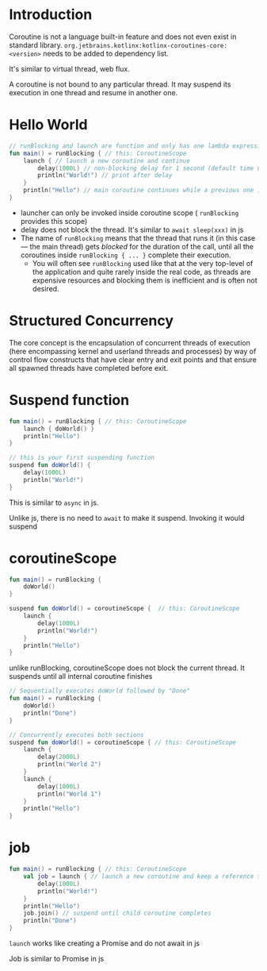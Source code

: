 # Introduction

Coroutine is not a language built-in feature and does not even exist in standard library. `org.jetbrains.kotlinx:kotlinx-coroutines-core:<version>` needs to be added to dependency list.

It's similar to virtual thread, web flux.

A coroutine is not bound to any particular thread. It may suspend its execution in one thread and resume in another one.

# Hello World

```kotlin
// runBlocking and launch are function and only has one lambda expression as parameter. So they can be written like below
fun main() = runBlocking { // this: CoroutineScope
    launch { // launch a new coroutine and continue
        delay(1000L) // non-blocking delay for 1 second (default time unit is ms)
        println("World!") // print after delay
    }
    println("Hello") // main coroutine continues while a previous one is delayed
}
```

- launcher can only be invoked inside coroutine scope ( `runBlocking` provides this scope)
- delay does not block the thread. It's similar to `await sleep(xxx)` in js
- The name of `runBlocking` means that the thread that runs it (in this case — the main thread) gets *blocked* for the duration of the call, until all the coroutines inside `runBlocking { ... }` complete their execution.
  - You will often see `runBlocking` used like that at the very top-level of the application and quite rarely inside the real code, as threads are expensive resources and blocking them is inefficient and is often not desired.

# Structured Concurrency

The core concept is the encapsulation of concurrent threads of execution (here encompassing kernel and userland threads and processes) by way of control flow constructs that have clear entry and exit points and that ensure all spawned threads have completed before exit.

# Suspend function

```kotlin
fun main() = runBlocking { // this: CoroutineScope
    launch { doWorld() }
    println("Hello")
}

// this is your first suspending function
suspend fun doWorld() {
    delay(1000L)
    println("World!")
}
```

This is similar to `async` in js.

Unlike js, there is no need to `await` to make it suspend. Invoking it would suspend

# coroutineScope

```kotlin
fun main() = runBlocking {
    doWorld()
}

suspend fun doWorld() = coroutineScope {  // this: CoroutineScope
    launch {
        delay(1000L)
        println("World!")
    }
    println("Hello")
}
```

unlike runBlocking, coroutineScope does not block the current thread. It suspends until all internal coroutine finishes

```kotlin
// Sequentially executes doWorld followed by "Done"
fun main() = runBlocking {
    doWorld()
    println("Done")
}

// Concurrently executes both sections
suspend fun doWorld() = coroutineScope { // this: CoroutineScope
    launch {
        delay(2000L)
        println("World 2")
    }
    launch {
        delay(1000L)
        println("World 1")
    }
    println("Hello")
}
```

# job

```kotlin
fun main() = runBlocking { // this: CoroutineScope
    val job = launch { // launch a new coroutine and keep a reference to its Job
        delay(1000L)
        println("World!")
    }
    println("Hello")
    job.join() // suspend until child coroutine completes
    println("Done")
}
```

`launch` works like creating a Promise and do not await in js

Job is similar to Promise in js